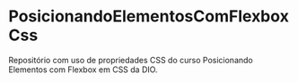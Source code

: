# PosicionandoElementosComFlexboxCss
Repositório com uso de propriedades CSS do curso Posicionando Elementos com Flexbox em CSS da DIO.
